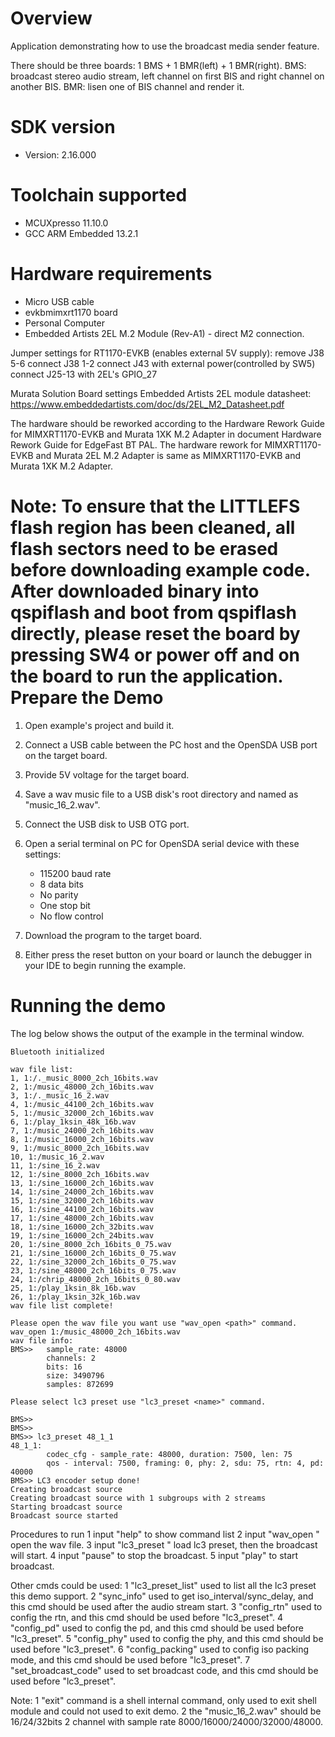 Overview
========
Application demonstrating how to use the broadcast media sender feature.

There should be three boards: 1 BMS + 1 BMR(left) + 1 BMR(right).
BMS: broadcast stereo audio stream, left channel on first BIS and right channel on another BIS.
BMR: lisen one of BIS channel and render it.


SDK version
===========
- Version: 2.16.000

Toolchain supported
===================
- MCUXpresso  11.10.0
- GCC ARM Embedded  13.2.1

Hardware requirements
=====================
- Micro USB cable
- evkbmimxrt1170 board
- Personal Computer
- Embedded Artists 2EL M.2 Module (Rev-A1) - direct M2 connection.

Jumper settings for RT1170-EVKB (enables external 5V supply):
remove  J38 5-6
connect J38 1-2
connect J43 with external power(controlled by SW5)
connect J25-13 with 2EL's GPIO_27

Murata Solution Board settings
Embedded Artists 2EL module datasheet: https://www.embeddedartists.com/doc/ds/2EL_M2_Datasheet.pdf

The hardware should be reworked according to the Hardware Rework Guide for MIMXRT1170-EVKB and Murata 1XK M.2 Adapter in document Hardware Rework Guide for EdgeFast BT PAL.
The hardware rework for MIMXRT1170-EVKB and Murata 2EL M.2 Adapter is same as MIMXRT1170-EVKB and Murata 1XK M.2 Adapter.

Note:
To ensure that the LITTLEFS flash region has been cleaned,
all flash sectors need to be erased before downloading example code.
After downloaded binary into qspiflash and boot from qspiflash directly,
please reset the board by pressing SW4 or power off and on the board to run the application.
Prepare the Demo
================

1.  Open example's project and build it.

2.  Connect a USB cable between the PC host and the OpenSDA USB port on the target board.

3.  Provide 5V voltage for the target board.

4.  Save a wav music file to a USB disk's root directory and named as "music_16_2.wav".

5.  Connect the USB disk to USB OTG port.

6.  Open a serial terminal on PC for OpenSDA serial device with these settings:
    - 115200 baud rate
    - 8 data bits
    - No parity
    - One stop bit
    - No flow control

7.  Download the program to the target board.

8.  Either press the reset button on your board or launch the debugger in your IDE to begin running the example.

Running the demo
================
The log below shows the output of the example in the terminal window.

~~~~~~~~~~~~~~~~~~~~~~~~~~~~~~~~~~~
Bluetooth initialized

wav file list:
1, 1:/._music_8000_2ch_16bits.wav
2, 1:/music_48000_2ch_16bits.wav
3, 1:/._music_16_2.wav
4, 1:/music_44100_2ch_16bits.wav
5, 1:/music_32000_2ch_16bits.wav
6, 1:/play_1ksin_48k_16b.wav
7, 1:/music_24000_2ch_16bits.wav
8, 1:/music_16000_2ch_16bits.wav
9, 1:/music_8000_2ch_16bits.wav
10, 1:/music_16_2.wav
11, 1:/sine_16_2.wav
12, 1:/sine_8000_2ch_16bits.wav
13, 1:/sine_16000_2ch_16bits.wav
14, 1:/sine_24000_2ch_16bits.wav
15, 1:/sine_32000_2ch_16bits.wav
16, 1:/sine_44100_2ch_16bits.wav
17, 1:/sine_48000_2ch_16bits.wav
18, 1:/sine_16000_2ch_32bits.wav
19, 1:/sine_16000_2ch_24bits.wav
20, 1:/sine_8000_2ch_16bits_0_75.wav
21, 1:/sine_16000_2ch_16bits_0_75.wav
22, 1:/sine_32000_2ch_16bits_0_75.wav
23, 1:/sine_48000_2ch_16bits_0_75.wav
24, 1:/chrip_48000_2ch_16bits_0_80.wav
25, 1:/play_1ksin_8k_16b.wav
26, 1:/play_1ksin_32k_16b.wav
wav file list complete!

Please open the wav file you want use "wav_open <path>" command.
wav_open 1:/music_48000_2ch_16bits.wav
wav file info:
BMS>>   sample_rate: 48000
        channels: 2
        bits: 16
        size: 3490796
        samples: 872699

Please select lc3 preset use "lc3_preset <name>" command.

BMS>>
BMS>>
BMS>> lc3_preset 48_1_1
48_1_1:
        codec_cfg - sample_rate: 48000, duration: 7500, len: 75
        qos - interval: 7500, framing: 0, phy: 2, sdu: 75, rtn: 4, pd: 40000
BMS>> LC3 encoder setup done!
Creating broadcast source
Creating broadcast source with 1 subgroups with 2 streams
Starting broadcast source
Broadcast source started
~~~~~~~~~~~~~~~~~~~~~~~~~~~~~~~~~~~

Procedures to run
1 input "help" to show command list
2 input "wav_open <path>" open the wav file.
3 input "lc3_preset <name>" load lc3 preset, then the broadcast will start.
4 input "pause" to stop the broadcast.
5 input "play" to start broadcast.

Other cmds could be used:
1 "lc3_preset_list" used to list all the lc3 preset this demo support.
2 "sync_info" used to get iso_interval/sync_delay, and this cmd should be used after the audio stream start.
3 "config_rtn" used to config the rtn, and this cmd should be used before "lc3_preset".
4 "config_pd" used to config the pd, and this cmd should be used before "lc3_preset".
5 "config_phy" used to config the phy, and this cmd should be used before "lc3_preset".
6 "config_packing" used to config iso packing mode, and this cmd should be used before "lc3_preset".
7 "set_broadcast_code" used to set broadcast code, and this cmd should be used before "lc3_preset".

Note:
1 "exit" command is a shell internal command, only used to exit shell module and could not used to exit demo.
2 the "music_16_2.wav" should be 16/24/32bits 2 channel with sample rate 8000/16000/24000/32000/48000.

